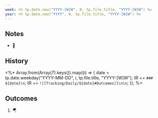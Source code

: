 ```yaml
---
week: <% tp.date.now("YYYY-[W]W", 0, tp.file.title, "YYYY-[W]W") %>
year: <% tp.date.now("YYYY", 0, tp.file.title, "YYYY-[W]W") %>
---
```


## Notes
- 🚂

## History

<%*
Array.from(Array(7).keys()).map((i) => {
  date = tp.date.weekday("YYYY-MM-DD", i, tp.file.title, "YYYY-[W]W");
  tR += `### ${date}\n`;
  tR += `![[Tracking/Daily/${date}#Outcomes]]\n\n`;
});
%>
## Outcomes
1. 🪂
